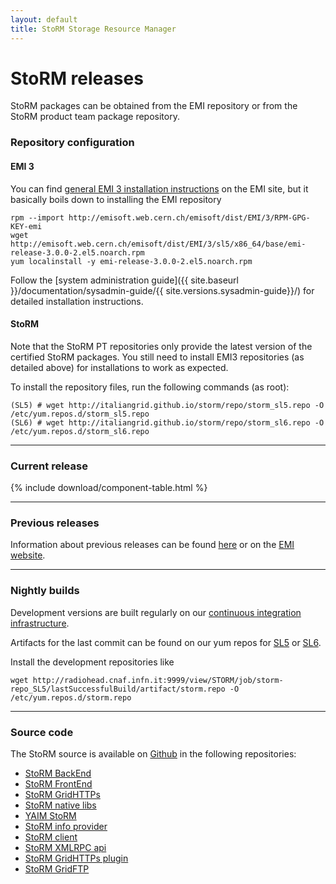```yaml
---
layout: default
title: StoRM Storage Resource Manager
---
```


# StoRM releases

StoRM packages can be obtained from the EMI repository or from the StoRM product team package repository.

### Repository configuration 

#### EMI 3 

You can find [general EMI 3 installation instructions](https://twiki.cern.ch/twiki/bin/view/EMI/GenericInstallationConfigurationEMI3) on the EMI site, but it basically boils down to installing the EMI repository

	rpm --import http://emisoft.web.cern.ch/emisoft/dist/EMI/3/RPM-GPG-KEY-emi
	wget http://emisoft.web.cern.ch/emisoft/dist/EMI/3/sl5/x86_64/base/emi-release-3.0.0-2.el5.noarch.rpm
	yum localinstall -y emi-release-3.0.0-2.el5.noarch.rpm

Follow the [system administration guide]({{ site.baseurl }}/documentation/sysadmin-guide/{{ site.versions.sysadmin-guide}}/) for detailed installation instructions.

#### StoRM

Note that the StoRM PT repositories only provide the latest version of the certified StoRM packages.
You still need to install EMI3 repositories (as detailed above) for installations to work as expected.

To install the repository files, run the following commands (as root):

    (SL5) # wget http://italiangrid.github.io/storm/repo/storm_sl5.repo -O /etc/yum.repos.d/storm_sl5.repo
    (SL6) # wget http://italiangrid.github.io/storm/repo/storm_sl6.repo -O /etc/yum.repos.d/storm_sl6.repo

---

### Current release

{% include download/component-table.html %}

---

### Previous releases

Information about previous releases can be found [here](releases.html) or on the [EMI website](http://www.eu-emi.eu).

---

### Nightly builds

Development versions are built regularly on our [continuous integration infrastructure](http://radiohead.cnaf.infn.it:9999/view/STORM/). 

Artifacts for the last commit can be found on our yum repos for [SL5](http://radiohead.cnaf.infn.it:9999/view/STORM/job/storm-repo_SL5/lastSuccessfulBuild/artifact/storm.repo) or [SL6](http://radiohead.cnaf.infn.it:9999/view/STORM/job/storm-repo_SL6/lastSuccessfulBuild/artifact/storm.repo).

Install the development repositories like

	wget http://radiohead.cnaf.infn.it:9999/view/STORM/job/storm-repo_SL5/lastSuccessfulBuild/artifact/storm.repo -O /etc/yum.repos.d/storm.repo

---

### Source code

The StoRM source is available on [Github](https://github.com) in the following repositories:

- [StoRM BackEnd](https://github.com/italiangrid/storm)
- [StoRM FrontEnd](https://github.com/italiangrid/storm-frontend)
- [StoRM GridHTTPs](https://github.com/italiangrid/storm-gridhttps-server)
- [StoRM native libs](https://github.com/italiangrid/storm-native-libs)
- [YAIM StoRM](https://github.com/italiangrid/yaim-storm)
- [StoRM info provider](https://github.com/italiangrid/storm-info-provider)
- [StoRM client](https://github.com/italiangrid/storm-client)
- [StoRM XMLRPC api](https://github.com/italiangrid/storm-xmlrpc-api)
- [StoRM GridHTTPs plugin](https://github.com/italiangrid/storm-gridhttps-plugin)
- [StoRM GridFTP](https://github.com/italiangrid/storm-gridftp-dsi)
